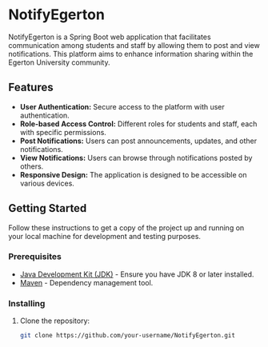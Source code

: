 # NotifyEgerton

NotifyEgerton is a Spring Boot web application that facilitates communication among students and staff by allowing them to post and view notifications. This platform aims to enhance information sharing within the Egerton University community.

## Features

- **User Authentication:** Secure access to the platform with user authentication.
- **Role-based Access Control:** Different roles for students and staff, each with specific permissions.
- **Post Notifications:** Users can post announcements, updates, and other notifications.
- **View Notifications:** Users can browse through notifications posted by others.
- **Responsive Design:** The application is designed to be accessible on various devices.

## Getting Started

Follow these instructions to get a copy of the project up and running on your local machine for development and testing purposes.

### Prerequisites

- [Java Development Kit (JDK)](https://www.oracle.com/java/technologies/javase-downloads.html) - Ensure you have JDK 8 or later installed.
- [Maven](https://maven.apache.org/download.cgi) - Dependency management tool.

### Installing

1. Clone the repository:

   ```bash
   git clone https://github.com/your-username/NotifyEgerton.git
